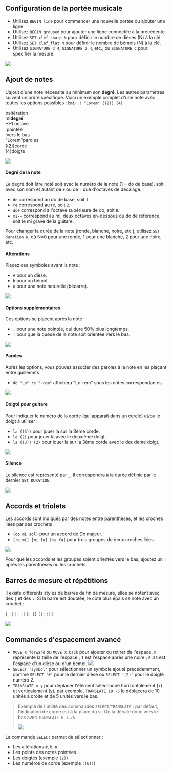 ## Configuration de la portée musicale

- Utilisez `BEGIN line` pour commencer une nouvelle portée ou ajouter une ligne.
- Utilisez `BEGIN grouped` pour ajouter une ligne connectée à la précédente.
- Utilisez `SET clef_sharp N` pour définir le nombre de dièses (N) à la clé.
- Utilisez `SET clef_flat N` pour définir le nombre de bémols (N) à la clé.
- Utilisez `SIGNATURE 3 4`, `SIGNATURE 2 4`, etc., ou `SIGNATURE C` pour spécifier la mesure.

![](/static/staff.png)

## Ajout de notes

L'ajout d'une note nécessite au minimum son **degré**. Les autres paramètres suivent un ordre spécifique.
Voici un exemple complet d'une note avec toutes les options possibles : `bmi+.! "Lorem" ((2)) (4)`

<div class="text-3xl">
<div class="fragment text-red-600">
    <span class="bg-red-100">b</span><span>altération</span>
</div>
<div class="fragment text-blue-600">
    <span class="border bg-blue-100 border-blue-600">mi</span><span><b>degré</b></span>
</div>
<div class="fragment text-blue-600">
    <span class="bg-blue-100">+</span><span>+1 octave</span>
</div>
<div class="fragment">
    <span class="bg-gray-100">.</span><span>pointée</span>
</div>
<div class="fragment">
    <span class="bg-gray-100">!</span><span>vers le bas</span>
</div>
<div class="fragment text-orange-600">
    <span class="bg-orange-100">"Lorem"</span><span>paroles</span>
</div>
<div class="fragment text-blue-400">
    <span class="bg-blue-50">((2))</span><span>corde</span>
</div>
<div class="fragment text-green-600">
    <span class="bg-green-100">(4)</span><span>doigté</span>
</div>
</div>

![](/static/note_example.png)

#### Degré de la note

Le degré doit être noté soit avec le numéro de la note (1 = do de base), soit avec son nom et autant de `+` ou de `-` que d'octaves de décalage.

- `do` correspond au do de base, soit `1`.
- `re` correspond au ré, soit `2`.
- `do+` correspond à l'octave supérieure de do, soit `8`.
- `mi--` correspond au mi, deux octaves en-dessous du do de référence, soit le mi grave de la guitare.

Pour changer la durée de la note (ronde, blanche, noire, etc.), utilisez `SET duration N`, où N=0 pour une ronde, 1 pour une blanche, 2 pour une noire, etc.

#### Altérations

Placez ces symboles avant la note :

- `#` pour un dièse.
- `b` pour un bémol.
- `n` pour une note naturelle (bécarre).

![](/static/alterations.png)

#### Options supplémentaires

Ces options se placent après la note :

- `.` pour une note pointée, qui dure 50% plus longtemps.
- `!` pour que la queue de la note soit orientée vers le bas.

![](/static/modifiers.png)

#### Paroles

Après les options, vous pouvez associer des paroles à la note en les plaçant entre guillemets

- `do "Lo" re "-rem"` affichera "Lo-rem" sous les notes correspondantes.

![](/static/lyrics.png)

#### Doigté pour guitare

Pour indiquer le numéro de la corde (qui apparaît dans un cercle) et/ou le doigt à utiliser :

- `la ((3))` pour jouer la sur la 3ème corde.
- `la (2)` pour jouer la avec le deuxième doigt.
- `la ((3)) (2)` pour jouer la sur la 3ème corde avec le deuxième doigt.

![](/static/fingering.png)

#### Silence

Le silence est représenté par `_`, il correspondra à la durée définie par le dernier `SET DURATION`.

![](/static/rests.png)

## Accords et triolets

Les accords sont indiqués par des notes entre parenthèses, et les croches liées par des crochets :

- `(do mi sol)` pour un accord de Do majeur.
- `[re mi] [mi fa] [re fa]` pour trois groupes de deux croches liées.

![](/static/chords.png)

Pour que les accords et les groupes soient orientés vers le bas, ajoutez un `!` après les parenthèses ou les crochets.

## Barres de mesure et répétitions

Il existe différents styles de barres de fin de mesure, elles se notent avec des `|` et des `:`. Si la barre est doublée, le côté plus épais se note avec un crochet :

`|` `||` `|:` `:|` `[|` `|]` `[|:` `:|]`

![](/static/bars.png)

## Commandes d'espacement avancé

- `MOVE X forward` ou `MOVE X back` pour ajouter ou retirer de l'espace. `X` représente la taille de l'espace ; `1` est l'espace après une noire ; `0.33` est l'espace d'un dièse ou d'un bémol. ![](/static/move.png)
- `SELECT 'symbol'` pour sélectionner un symbole ajouté précédemment, comme `SELECT '#'` pour le dernier dièse ou `SELECT '(2)'` pour le doigté numéro 2.
- `TRANSLATE x y` pour déplacer l'élément sélectionné horizontalement (x) et verticalement (y), par exemple, `TRANSLATE 10 -5` le déplacera de 10 unités à droite et de 5 unités vers le bas.

> Exemple de l'utilité des commandes `SELECT`/`TRANSLATE` : par défaut, l'indication de corde est à la place du si. On la décale donc vers le bas avec `TRANSLATE 0 1.75`
> 
> ![](/static/translate.png)

La commande `SELECT` permet de sélectionner :

- Les altérations `#`, `b`, `n`
- Les points des notes pointées `.`
- Les doigtés (exemple `(2)`)
- Les numéros de corde (exemple `((6))`)